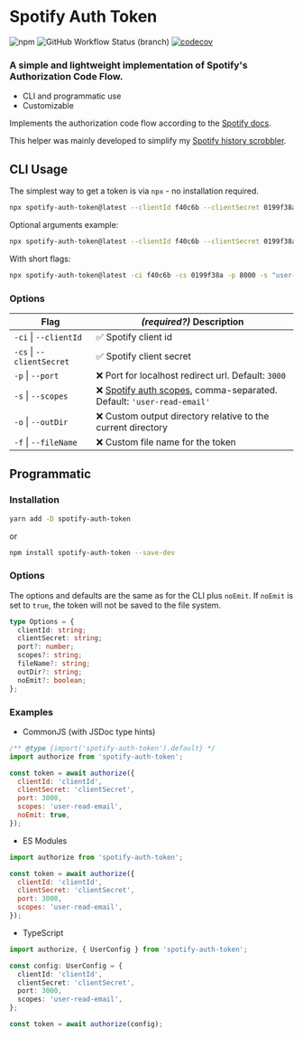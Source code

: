 # Spotify Auth Token

![npm](https://img.shields.io/npm/v/spotify-auth-token) ![GitHub Workflow Status (branch)](https://img.shields.io/github/workflow/status/eegli/spotify-auth-token/ci-unit-tests/main) [![codecov](https://codecov.io/gh/eegli/spotify-auth-token/branch/main/graph/badge.svg?token=2GK6L7KXTD)](https://codecov.io/gh/eegli/spotify-auth-token)

### A simple and lightweight implementation of Spotify's Authorization Code Flow.

- CLI and programmatic use
- Customizable

Implements the authorization code flow according to the [Spotify docs](https://developer.spotify.com/documentation/general/guides/authorization/code-flow/).

This helper was mainly developed to simplify my [Spotify history scrobbler](https://github.com/eegli/spotify-history).

## CLI Usage

The simplest way to get a token is via `npx` - no installation required.

```bash
npx spotify-auth-token@latest --clientId f40c6b --clientSecret 0199f38a
```

Optional arguments example:

```bash
npx spotify-auth-token@latest --clientId f40c6b --clientSecret 0199f38a --port 8000 --scopes "user-library-read,user-top-read"
```

With short flags:

```bash
npx spotify-auth-token@latest -ci f40c6b -cs 0199f38a -p 8000 -s "user-library-read,user-top-read"
```

### Options

| Flag                      | **_(required?)_** Description                                                                                                                             |
| ------------------------- | --------------------------------------------------------------------------------------------------------------------------------------------------------- |
| `-ci` \| `--clientId`     | ✅ Spotify client id                                                                                                                                      |
| `-cs` \| `--clientSecret` | ✅ Spotify client secret                                                                                                                                  |
| `-p` \| `--port`          | ❌ Port for localhost redirect url. Default: `3000`                                                                                                       |
| `-s` \| `--scopes`        | ❌ [Spotify auth scopes](https://developer.spotify.com/documentation/general/guides/authorization/scopes/), comma-separated. Default: `'user-read-email'` |
| `-o` \| `--outDir`        | ❌ Custom output directory relative to the current directory                                                                                              |
| `-f` \| `--fileName`      | ❌ Custom file name for the token                                                                                                                         |

## Programmatic

### Installation

```bash
yarn add -D spotify-auth-token
```

or

```bash
npm install spotify-auth-token --save-dev
```

### Options

The options and defaults are the same as for the CLI plus `noEmit`. If
`noEmit` is set to `true`, the token will not be saved to the file
system.

```ts
type Options = {
  clientId: string;
  clientSecret: string;
  port?: number;
  scopes?: string;
  fileName?: string;
  outDir?: string;
  noEmit?: boolean;
};
```

### Examples

- CommonJS (with JSDoc type hints)

```js
/** @type {import('spotify-auth-token').default} */
import authorize from 'spotify-auth-token';

const token = await authorize({
  clientId: 'clientId',
  clientSecret: 'clientSecret',
  port: 3000,
  scopes: 'user-read-email',
  noEmit: true,
});
```

- ES Modules

```js
import authorize from 'spotify-auth-token';

const token = await authorize({
  clientId: 'clientId',
  clientSecret: 'clientSecret',
  port: 3000,
  scopes: 'user-read-email',
});
```

- TypeScript

```ts
import authorize, { UserConfig } from 'spotify-auth-token';

const config: UserConfig = {
  clientId: 'clientId',
  clientSecret: 'clientSecret',
  port: 3000,
  scopes: 'user-read-email',
};

const token = await authorize(config);
```
